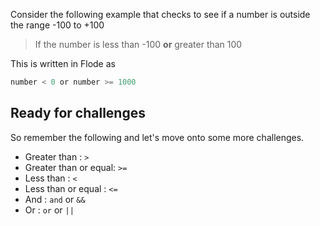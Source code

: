Consider the following example that checks to see if a number is outside the range -100 to +100

> If the number is less than -100 **or** greater than 100

This is written in Flode as 

```javascript
number < 0 or number >= 1000
```

## Ready for challenges
So remember the following and let's move onto some more challenges.

- Greater than : `>`
- Greater than or equal: `>=`
- Less than : `<`
- Less than or equal : `<=`
- And : `and` or `&&`
- Or : `or` or `||`

